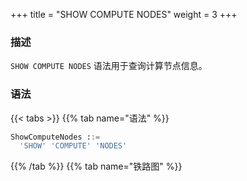 +++
title = "SHOW COMPUTE NODES"
weight = 3
+++

### 描述

`SHOW COMPUTE NODES` 语法用于查询计算节点信息。

### 语法

{{< tabs >}}
{{% tab name="语法" %}}
```sql
ShowComputeNodes ::=
  'SHOW' 'COMPUTE' 'NODES'
```
{{% /tab %}}
{{% tab name="铁路图" %}}
<iframe frameborder="0" name="diagram" id="diagram" width="100%" height="100%"></iframe>
{{% /tab %}}
{{< /tabs >}}

### 返回值说明

| 列             | 说明                  |
|---------------|---------------------|
| instance_id   | 实例 id               |
| instance_type | 实例类型                |
| host          | 主机地址                |
| port          | 端口号                 |
| status        | 实例状态                |
| mode_type     | 模式类型                |
| worker_id     | worker id           |
| labels        | 标签                  |
| version       | 版本                  |
| database_name | 当前连接逻辑库（仅对 JDBC 生效） |

### 示例

```sql
mysql> SHOW COMPUTE NODES;
+--------------------------------------+---------------+------------+------+--------+------------+-----------+--------+----------+--------------+
| instance_id                          | instance_type | host       | port | status | mode_type  | worker_id | labels | version  | database_name |
+--------------------------------------+---------------+------------+------+--------+------------+-----------+--------+----------+--------------+
| 3e84d33e-cb97-42f2-b6ce-f78fea0ded89 | PROXY         | 127.0.0.1  | 3307 | OK     | Cluster    | -1        |        | 5.4.2    | logic_db      |
+--------------------------------------+---------------+------------+------+--------+------------+-----------+--------+----------+--------------+
1 row in set (0.01 sec)
```

### 保留字

`SHOW`、`COMPUTE`、`NODES`

### 相关链接

- [保留字](/cn/user-manual/shardingsphere-proxy/distsql/syntax/reserved-word/)